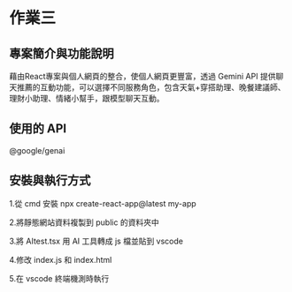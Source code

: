# 作業三
專案簡介與功能說明
-------------------------------------
藉由React專案與個人網頁的整合，使個人網頁更豐富，透過 Gemini API 提供聊天推薦的互動功能，可以選擇不同服務角色，包含天氣+穿搭助理、晚餐建議師、理財小助理、情緒小幫手，跟模型聊天互動。

使用的 API
------------------------------------
@google/genai

安裝與執行方式
------------------------------------
1.從 cmd 安裝 npx create-react-app@latest my-app

2.將靜態網站資料複製到 public 的資料夾中

3.將 AItest.tsx 用 AI 工具轉成 js 檔並貼到 vscode

4.修改 index.js 和 index.html

5.在 vscode 終端機測時執行
